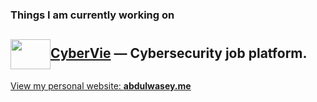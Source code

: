 ### Things I am currently working on

[<img src="https://jobs.cybervie.com/images/logos/gif-cyberlogo.gif" width="64" height="48" align="center">**CyberVie**](https://jobs.cybervie.com) — Cybersecurity job platform.  
---

[View my personal website: **abdulwasey.me**](http://www.abdulwasey.me/)  
